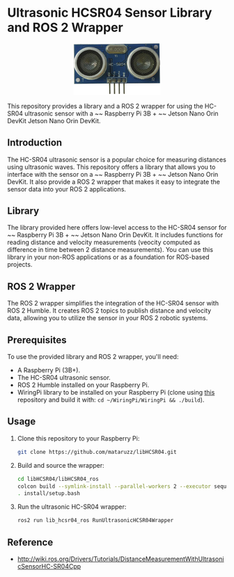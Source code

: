 # Ultrasonic HCSR04 Sensor Library and ROS 2 Wrapper
<p align="center">
  <img width = "200" src="./doc/images/HC-SR04-Ultrasonic-Sensor.jpg">
</p>
This repository provides a library and a ROS 2 wrapper for using the HC-SR04 ultrasonic sensor with a ~~ Raspberry Pi 3B + ~~ Jetson Nano Orin DevKit Jetson Nano Orin DevKit.


## Introduction

The HC-SR04 ultrasonic sensor is a popular choice for measuring distances using ultrasonic waves. This repository offers a library that allows you to interface with the sensor on a ~~ Raspberry Pi 3B + ~~ Jetson Nano Orin DevKit. It also provide a ROS 2 wrapper that makes it easy to integrate the sensor data into your ROS 2 applications.

## Library

The library provided here offers low-level access to the HC-SR04 sensor for ~~ Raspberry Pi 3B + ~~ Jetson Nano Orin DevKit. It includes functions for reading distance and velocity measurements (veocity computed as difference in time between 2 distance measurements). You can use this library in your non-ROS applications or as a foundation for ROS-based projects.

## ROS 2 Wrapper

The ROS 2 wrapper simplifies the integration of the HC-SR04 sensor with ROS 2 Humble. It creates ROS 2 topics to publish distance and velocity data, allowing you to utilize the sensor in your ROS 2 robotic systems.

## Prerequisites

To use the provided library and ROS 2 wrapper, you'll need:

- A Raspberry Pi (3B+).
- The HC-SR04 ultrasonic sensor.
- ROS 2 Humble installed on your Raspberry Pi.
- WiringPi library to be installed on your Raspberry Pi (clone using [this](https://github.com/WiringPi/WiringPi) repository and build it with: ```cd ~/WiringPi/WiringPi && ./build```).


## Usage

1. Clone this repository to your Raspberry Pi:

    ```bash
    git clone https://github.com/mataruzz/libHCSR04.git
    ```
2. Build and source the wrapper:
    ```bash
    cd libHCSR04/libHCSR04_ros
    colcon build --symlink-install --parallel-workers 2 --executor sequential
    . install/setup.bash
    ```
3. Run the ultrasonic HC-SR04 wrapper:
    ```bash
    ros2 run lib_hcsr04_ros RunUltrasonicHCSR04Wrapper 
    ```

## Reference
- http://wiki.ros.org/Drivers/Tutorials/DistanceMeasurementWithUltrasonicSensorHC-SR04Cpp
